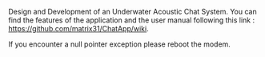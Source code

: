 Design and Development of an Underwater Acoustic Chat System. You can find the features of the application and the user manual following this link : https://github.com/matrix31/ChatApp/wiki.

If you encounter a null pointer exception please reboot the modem. 
